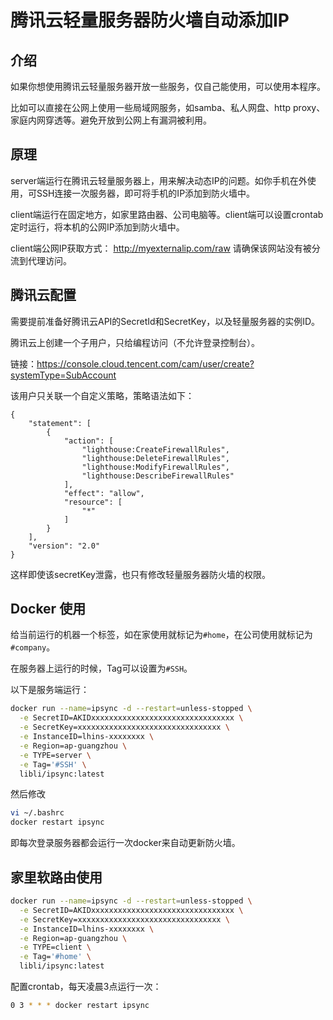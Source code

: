 # 腾讯云轻量服务器防火墙自动添加IP

## 介绍
如果你想使用腾讯云轻量服务器开放一些服务，仅自己能使用，可以使用本程序。

比如可以直接在公网上使用一些局域网服务，如samba、私人网盘、http proxy、家庭内网穿透等。避免开放到公网上有漏洞被利用。

## 原理

server端运行在腾讯云轻量服务器上，用来解决动态IP的问题。如你手机在外使用，可SSH连接一次服务器，即可将手机的IP添加到防火墙中。

client端运行在固定地方，如家里路由器、公司电脑等。client端可以设置crontab定时运行，将本机的公网IP添加到防火墙中。

client端公网IP获取方式：
http://myexternalip.com/raw
请确保该网站没有被分流到代理访问。

## 腾讯云配置
需要提前准备好腾讯云API的SecretId和SecretKey，以及轻量服务器的实例ID。

腾讯云上创建一个子用户，只给编程访问（不允许登录控制台）。

链接：https://console.cloud.tencent.com/cam/user/create?systemType=SubAccount

该用户只关联一个自定义策略，策略语法如下：
```
{
    "statement": [
        {
            "action": [
                "lighthouse:CreateFirewallRules",
                "lighthouse:DeleteFirewallRules",
                "lighthouse:ModifyFirewallRules",
                "lighthouse:DescribeFirewallRules"
            ],
            "effect": "allow",
            "resource": [
                "*"
            ]
        }
    ],
    "version": "2.0"
}
```

这样即使该secretKey泄露，也只有修改轻量服务器防火墙的权限。

## Docker 使用

给当前运行的机器一个标签，如在家使用就标记为`#home`，在公司使用就标记为`#company`。

在服务器上运行的时候，Tag可以设置为`#SSH`。

以下是服务端运行：

```bash
docker run --name=ipsync -d --restart=unless-stopped \
  -e SecretID=AKIDxxxxxxxxxxxxxxxxxxxxxxxxxxxxxxxx \
  -e SecretKey=xxxxxxxxxxxxxxxxxxxxxxxxxxxxxxxx \
  -e InstanceID=lhins-xxxxxxxx \
  -e Region=ap-guangzhou \
  -e TYPE=server \
  -e Tag='#SSH' \
  libli/ipsync:latest
```

然后修改
```bash
vi ~/.bashrc
docker restart ipsync
```

即每次登录服务器都会运行一次docker来自动更新防火墙。

## 家里软路由使用

```bash
docker run --name=ipsync -d --restart=unless-stopped \
  -e SecretID=AKIDxxxxxxxxxxxxxxxxxxxxxxxxxxxxxxxx \
  -e SecretKey=xxxxxxxxxxxxxxxxxxxxxxxxxxxxxxxx \
  -e InstanceID=lhins-xxxxxxxx \
  -e Region=ap-guangzhou \
  -e TYPE=client \
  -e Tag='#home' \
  libli/ipsync:latest
```

配置crontab，每天凌晨3点运行一次：
```bash
0 3 * * * docker restart ipsync
```